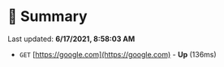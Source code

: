 # 📖 Summary
Last updated: **6/17/2021, 8:58:03 AM**

- `GET` [https://google.com](https://google.com) - **Up** (136ms)
